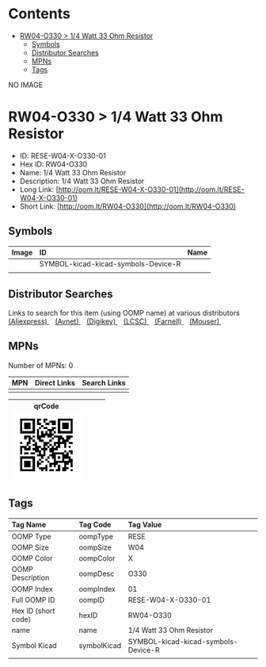 



Contents
========

* [RW04-O330 > 1/4 Watt 33 Ohm Resistor](#rw04-o330--14-watt-33-ohm-resistor)
	* [Symbols](#symbols)
	* [Distributor Searches](#distributor-searches)
	* [MPNs](#mpns)
	* [Tags](#tags)
  
NO IMAGE  
# RW04-O330 > 1/4 Watt 33 Ohm Resistor

- ID: RESE-W04-X-O330-01
- Hex ID: RW04-O330
- Name: 1/4 Watt 33 Ohm Resistor
- Description: 1/4 Watt 33 Ohm Resistor
- Long Link: [http://oom.lt/RESE-W04-X-O330-01](http://oom.lt/RESE-W04-X-O330-01)
- Short Link: [http://oom.lt/RW04-O330](http://oom.lt/RW04-O330)

## Symbols
  

|Image|ID|Name|
| :--- | :--- | :--- |
|![]()|SYMBOL-kicad-kicad-symbols-Device-R||
||||

## Distributor Searches
  
Links to search for this item (using OOMP name) at various distributors  
[(Aliexpress) ](https://www.aliexpress.com/wholesale?SearchText=11171/4+Watt+33+Ohm+Resistor)&nbsp;&nbsp;&nbsp;[(Avnet) ](https://www.avnet.com/shop/us/search/1/4+Watt+33+Ohm+Resistor)&nbsp;&nbsp;&nbsp;[(Digikey) ](https://www.digikey.co.uk/en/products/result?s=1/4+Watt+33+Ohm+Resistor)&nbsp;&nbsp;&nbsp;[(LCSC) ](https://www.lcsc.com/search?q=1/4+Watt+33+Ohm+Resistor)&nbsp;&nbsp;&nbsp;[(Farnell) ](https://uk.farnell.com/search?st=1/4+Watt+33+Ohm+Resistor)&nbsp;&nbsp;&nbsp;[(Mouser) ](https://www.mouser.com/c/?q=1/4+Watt+33+Ohm+Resistor)&nbsp;&nbsp;&nbsp;
## MPNs
  
Number of MPNs: 0  

|MPN|Direct Links|Search Links|
| :--- | :--- | :--- |
||||
  

|qrCode<br>[![](https://raw.githubusercontent.com/oomlout/oomlout_OOMP_parts_V2/main/RESE/W04/X/O330/01/qrCode_140.png)](https://github.com/oomlout/oomlout_OOMP_parts_V2/tree/main/RESE/W04/X/O330/01/qrCode.png)||||
| :---: | :---: | :---: | :---: |

## Tags
  

|Tag Name|Tag Code|Tag Value|
| :--- | :--- | :--- |
|OOMP Type|oompType|RESE|
|OOMP Size|oompSize|W04|
|OOMP Color|oompColor|X|
|OOMP Description|oompDesc|O330|
|OOMP Index|oompIndex|01|
|Full OOMP ID|oompID|RESE-W04-X-O330-01|
|Hex ID (short code)|hexID|RW04-O330|
|name|name|1/4 Watt 33 Ohm Resistor|
|Symbol Kicad|symbolKicad|SYMBOL-kicad-kicad-symbols-Device-R|
||||
